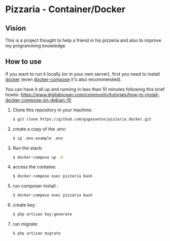 # Pizzaria - Container/Docker

## Vision

This is a project thought to help a friend in his pizzeria and also to improve my programming knowledge

## How to use

If you want to run it locally (or in your own server), first you need to install
[docker](https://docs.docker.com/get-docker/) (even [docker-compose](https://docs.docker.com/compose/install/) it's also recommended).

You can have it all up and running in less than 10 minutes following this brief howto:
https://www.digitalocean.com/community/tutorials/how-to-install-docker-compose-on-debian-10

1. Clone this repository in your machine:

    ```bash
    $ git clone https://github.com/gugasantos/pizzaria_docker.git
    ```

2. create a copy of the .env:
    ```bash
    $ cp .env.example .env
    ```
3. Run the stack:
    ```bash
    $ docker-compose up -d
    ```

4. access the containe:

    ```bash
    $ docker-compose exec pizzaria bash
    ```
5. run composer install :

    ```bash
    $ docker-compose exec pizzaria bash
    ```
6. create key:

    ```bash
    $ php artisan key:generate
    ```
7. run migrate:

    ```bash
    $ php artisan migrate
    ```
